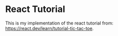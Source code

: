 # React Tutorial
This is my implementation of the react tutorial from: https://react.dev/learn/tutorial-tic-tac-toe.
